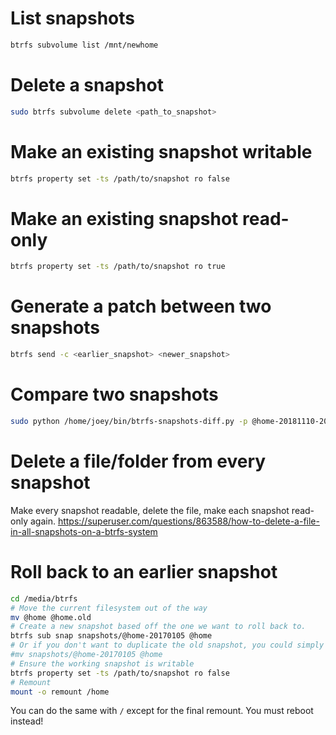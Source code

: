 # List snapshots

```bash
btrfs subvolume list /mnt/newhome
```

# Delete a snapshot

```bash
sudo btrfs subvolume delete <path_to_snapshot>
```

# Make an existing snapshot writable

```bash
btrfs property set -ts /path/to/snapshot ro false
```

# Make an existing snapshot read-only

```bash
btrfs property set -ts /path/to/snapshot ro true
```

# Generate a patch between two snapshots

```bash
btrfs send -c <earlier_snapshot> <newer_snapshot>
```

# Compare two snapshots

```bash
sudo python /home/joey/bin/btrfs-snapshots-diff.py -p @home-20181110-2053 -c @home-20181110-2057
```

# Delete a file/folder from every snapshot

Make every snapshot readable, delete the file, make each snapshot read-only again.  https://superuser.com/questions/863588/how-to-delete-a-file-in-all-snapshots-on-a-btrfs-system

# Roll back to an earlier snapshot

```bash
cd /media/btrfs
# Move the current filesystem out of the way
mv @home @home.old
# Create a new snapshot based off the one we want to roll back to.
btrfs sub snap snapshots/@home-20170105 @home
# Or if you don't want to duplicate the old snapshot, you could simply
#mv snapshots/@home-20170105 @home
# Ensure the working snapshot is writable
btrfs property set -ts /path/to/snapshot ro false
# Remount
mount -o remount /home
```

You can do the same with `/` except for the final remount.  You must reboot instead!

